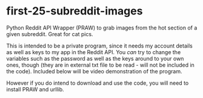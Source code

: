 # first-25-subreddit-images
Python Reddit API Wrapper (PRAW) to grab images from the hot section of a given subreddit. Great for cat pics.

This is intended to be a private program, since it needs my account details as well as keys to my app in the Reddit API. You *can* try to change the variables such as the password as well as the keys around to your own ones, though (they are in external txt file to be read - will not be included in the code). Included below will be video demonstration of the program.

However if you do intend to download and use the code, you will need to install PRAW and urllib.
